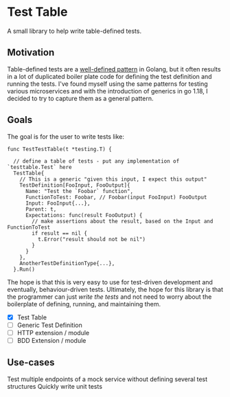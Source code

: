 # Test Table

A small library to help write table-defined tests.

## Motivation

Table-defined tests are a [well-defined pattern](https://go.dev/doc/code#Testing) in Golang, but it often results in a lot of duplicated boiler plate code for defining the test definition and running the tests. I've found myself using the same patterns for testing various microservices and with the introduction of generics in go 1.18, I decided to try to capture them as a general pattern.

## Goals

The goal is for the user to write tests like:

```golang
func TestTestTable(t *testing.T) {

  // define a table of tests - put any implementation of `testtable.Test` here
  TestTable{
    // This is a generic "given this input, I expect this output"
    TestDefinition[FooInput, FooOutput]{
      Name: "Test the `Foobar` function",
      FunctionToTest: Foobar, // Foobar(input FooInput) FooOutput
      Input: FooInput{...},
      Parent: t,
      Expectations: func(result FooOutput) {
        // make assertions about the result, based on the Input and FunctionToTest
        if result == nil {
          t.Error("result should not be nil")
        }
      }
    },
    AnotherTestDefinitionType{...},
  }.Run()
```

The hope is that this is very easy to use for test-driven development and eventually, behaviour-driven tests. Ultimately, the hope for this library is that the programmer can just _write the tests_ and not need to worry about the boilerplate of defining, running, and maintaining them.

- [x] Test Table
- [ ] Generic Test Definition
- [ ] HTTP extension / module
- [ ] BDD Extension / module

## Use-cases

Test multiple endpoints of a mock service without defining several test structures
Quickly write unit tests